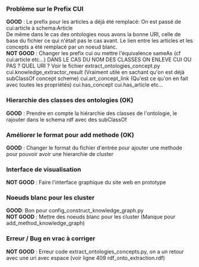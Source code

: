 ### Problème sur le Prefix CUI
**GOOD** : Le prefix pour les articles a déjà été remplacé: On est passé de cui:article à schema:Article  
De même dans le cas des ontologies nous avons la bonne URI, celle de base du fichier ce qui n'était pas le cas avant. Le lien entre les articles et les concepts a été remplacé par un noeud blanc.  
**NOT GOOD** : Changer les prefix cui ou mettre l'équivalence sameAs (cf cui:article etc...)
DANS LE CAS DU NOM DES CLASSES ON ENLEVE CUI OU PAS ? QUEL URI ?
Voir le fichier extract_ontologies_concept.py
cui.knowledge_extractor_result (Vraiment utile en sachant qu'on est déjà subClassOf concept scheme)
cui.art_concept_link (Qu'est ce qu'on en fait avec toutes les propriétés)
cui.has_concept
cui.has_article etc...

### Hierarchie des classes des ontologies (OK)
**GOOD** : Prendre en compte la hiérarchie des classes de l'ontologie, le rajouter dans le schema rdf avec des subClassOf  

### Améliorer le format pour add methode (OK)
**GOOD** : Changer le format du fichier d'entrée pour ajouter une methode pour pouvoir avoir
une hierarchie de cluster  

### Interface de visualisation

**NOT GOOD** : Faire l'interface graphique du site web en prototype

### Noeuds blanc pour les cluster
**GOOD**: Bon pour config_construct_knowledge_graph.py  
**NOT GOOD** : Mettre des noeuds blanc pour les cluster (Manque pour add_method_knowledge_graph)

### Erreur / Bug en vrac à corriger
**NOT GOOD** : Erreur code extract_ontologies_concepts.py, on a un retour avec une uri avec espace (voir ligne 409 rdf_onto_extraction.rdf)
